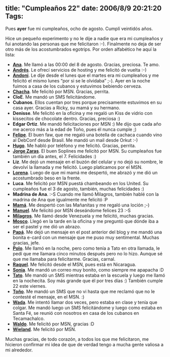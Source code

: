 title: "Cumpleaños 22"
date: 2006/8/9 20:21:20
Tags:
---
<p>Pues <strong>ayer</strong> fue mi cumpleaños, ocho de agosto. Cumplí veintidós años.

Hice un pequeño experimento y no le dije a nadie que era mi cumpleaños y fui anotando las personas que me felicitaron :-). Finalmente no deja de ser otro más de los acostumbrados egotrips. Por orden alfabético he aquí la lista:
</p>
<ul>
<li>
<strong><a target="_blank" href="http://www.anaisabel.net/">Ana</a></strong>. Me llamó a las 00:00 del 8 de agosto. Gracias, preciosa. Te amo.</li>
<li>
<strong><a target="_blank" href="http://www.ie.uia.mx/acad/atortole/">Andrés</a></strong>. Le ofrecí servicios de hosting y me felicitó de vuelta :-)</li>
<li>
<strong><a target="_blank" href="http://www.damog.net/gallery/v/moblog/andoni_comer.jpg.html">Andoni</a></strong>. Le dije desde el lunes que el martes era mi cumpleaños y me felicitó el mismo lunes &#8220;por si se le olvidaba&#8221; ;-). Ayer en la noche fuimos a casa de los cubanos y estuvimos bebiendo cerveza.</li>
<li>
<strong><a target="_blank" href="http://www.damog.net/gallery/v/moblog/chacha_damog_pedos.jpg.html">Chacha</a></strong>. Me felicitó por MSN. Gracias, perrita.</li>
<li>
<strong>CloE</strong>. Me mandó un SMS felicitándome.</li>
<li>
<strong>Cubanos</strong>. Ellos cuentan por tres porque precisamente estuvimos en su casa ayer. Gracias a Ricky, su mamá y su hermano.</li>
<li>
<strong>Denisse</strong>. Me felicitó en la oficina y me regaló un Kiss de vidrio con kissecitos de chocolate dentro. Gracias, preciosa :)</li>
<li>
<strong>Edgar Ortiz</strong>. Me mandó felicitaciones por MSN :) Me dijo que cada año me acerco más a la edad de Toño, pues él nunca cumple ;)</li>
<li>
<strong><a target="_blank" href="http://fotos.debian-pr.org/felipe/">Felipe</a></strong>. El buen faw, que me regaló una botella de cachaca cuando vino al DebConf desde Brasil. Me mandó un mail desde Orkut :-)</li>
<li>
<strong><a target="_blank" href="http://www.damog.net/gallery/v/moblog/Picture_6_005.jpg.html">Hugo</a></strong>. Me habló por teléfono y me felicitó. Gracias, perrita.</li>
<li>
<strong><a target="_blank" href="http://www.soplines.com">Jorge Zaras</a></strong>. El buen Soplines me felicitó por MSN. Su cumpleaños fue también un día antes, el 7. Felicidades :)</li>
<li>
<strong>Liz</strong>. Me dejó un mensaje en el buzón del celular y no dejó su nombre, le devolví la llamada y me felicitó. Luego platicamos por el MSN.</li>
<li>
<strong><a target="_blank" href="http://www.damog.net/gallery/v/moblog/Picture_49.jpg.html">Lorena</a></strong>. Luego de que mi mamá me despertó, me abrazó y me dió un acostumbrado beso en la frente.</li>
<li>
<strong>Luca</strong>. Me felicitó por MSN puestá chambeando en los United. Su cumpleaños fue el 3 de agosto, también, muchas felicidades :)</li>
<li>
<strong>Madrina de Ana</strong>. :-S Cuando me llamó Milagros, también hablé con la madrina de Ana que igualmente me felicitó :P</li>
<li>
<strong><a target="_blank" href="http://www.damog.net/gallery/v/moblog/mama_sonrisa_boba.jpg.html">Mamá</a></strong>. Me despertó con las Mañanitas y me regaló una loción ;-)</li>
<li>
<strong><a target="_blank" href="http://mannyto.unplug.org.ve">Manuel</a></strong>. Me felicitó por MSN deseándome felices 23 :-S</li>
<li>
<strong><a target="_blank" href="http://www.damog.net/gallery/v/caracas/00005_G_008.jpg.html">Milagros</a></strong>. Me llamó desde Venezuela y me felicitó, muchas gracias.</li>
<li>
<strong><a target="_blank" href="http://merol666.blogspot.com">Mosco</a></strong>. Llegó en la tarde en la oficina y me preguntó que dónde iba a ser el pastel y me dió un abrazo.</li>
<li>
<strong><a target="_blank" href="http://www.damog.net/gallery/v/moblog/Picture_2_006.jpg.html">Papá</a></strong>. Me dejó un mensaje en el post anterior del blog y me mandó una bonita e-card con un mensaje que me puso muy sentimental. Muchas gracias, jefe.</li>
<li>
<strong><a target="_blank" href="http://www.pitakill.net/">Polo</a></strong>. Me llamó en la noche, pero como tenía a Tato en otra llamada, le pedí que me llamara cinco minutos después pero no lo hizo. Aunque sé que me llamaba para felicitarme. Gracias, carnal.</li>
<li>
<strong><a target="_blank" href="http://raquelhernandez.net/">Raquel</a></strong>. Me felicitó desde el MSN, pues está en Nicaragua.</li>
<li>
<strong><a target="_blank" href="http://sonny_taz.blogspot.com">Sonia</a></strong>. Me mandó un correo muy bonito, como siempre me apapacha :D</li>
<li>
<strong><a target="_blank" href="http://blog.tacvbo.net/">Tato</a></strong>. Me mandó un SMS mientras estaba en la escuela y luego me llamó en la nochecita. Soy más grande que él por tres días :) También cumple 22 este viernes.</li>
<li>
<strong><a target="_blank" href="http://www.damog.net/gallery/v/moblog/IMG019_002.JPG.html">Toño</a></strong>. Me mandó un SMS que no vi hasta que me reclamó que no le contesté el mensaje, en el MSN. :)</li>
<li>
<strong><a target="_blank" href="http://www.wada.com.mx">Wada</a></strong>. Me intentó llamar dos veces, pero estaba en clase y tenía que colgar. Me mandó luego un SMS felicitándome y luego como estaba en Santa Fé, se reunió con nosotros en casa de los cubanos en Tecamachalco.</li>
<li>
<strong><a target="_blank" href="http://www.damog.net/gallery/v/comida-ie-p05/00030_G.jpg.html">Waldo</a></strong>. Me felicitó por MSN, gracias :D</li>
<li>
<strong><a target="_blank" href="http://damog.net/pipermail/planetalinux_damog.net/2006-January/000216.html">Wieland</a></strong>. Me felicitó por MSN.</li>
</ul>
<p>
Muchas gracias, de todo corazón, a todos los que me felicitaron, me hicieron confirmar mi idea de que de verdad tengo a mucha gente valiosa a mi alrededor. </p>
